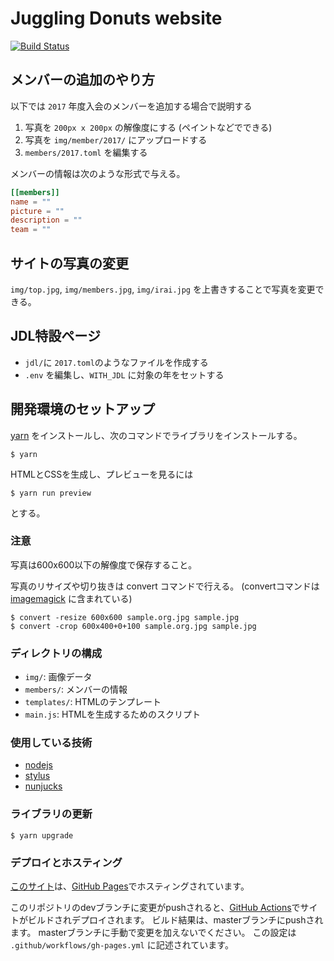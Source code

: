 # Juggling Donuts website
[![Build Status](https://github.com/jugglingdonuts/jugglingdonuts.github.io/workflows/github_pages/badge.svg)](https://github.com/JugglingDonuts/jugglingdonuts.github.io/actions)

## メンバーの追加のやり方
以下では `2017` 年度入会のメンバーを追加する場合で説明する

1. 写真を `200px x 200px` の解像度にする (ペイントなどでできる)
2. 写真を `img/member/2017/` にアップロードする
3. `members/2017.toml` を編集する

メンバーの情報は次のような形式で与える。

```toml
[[members]]
name = ""
picture = ""
description = ""
team = ""
```

## サイトの写真の変更
`img/top.jpg`, `img/members.jpg`, `img/irai.jpg` を上書きすることで写真を変更できる。

## JDL特設ページ
- `jdl/`に `2017.toml`のようなファイルを作成する
- `.env` を編集し、`WITH_JDL` に対象の年をセットする

## 開発環境のセットアップ
[yarn](https://yarnpkg.com/ja/) をインストールし、次のコマンドでライブラリをインストールする。

```
$ yarn
```

HTMLとCSSを生成し、プレビューを見るには

```
$ yarn run preview
```

とする。

### 注意
写真は600x600以下の解像度で保存すること。

写真のリサイズや切り抜きは convert コマンドで行える。 (convertコマンドは [imagemagick](https://www.imagemagick.org/script/index.php) に含まれている)

```
$ convert -resize 600x600 sample.org.jpg sample.jpg
$ convert -crop 600x400+0+100 sample.org.jpg sample.jpg
```

### ディレクトリの構成

- `img/`: 画像データ
- `members/`: メンバーの情報
- `templates/`: HTMLのテンプレート
- `main.js`: HTMLを生成するためのスクリプト

### 使用している技術

- [nodejs](https://nodejs.org/en/)
- [stylus](http://stylus-lang.com/)
- [nunjucks](https://mozilla.github.io/nunjucks/)

### ライブラリの更新

```
$ yarn upgrade
```

### デプロイとホスティング
[このサイト](https://juggling-donuts.org)は、[GitHub Pages](https://help.github.com/ja/github/working-with-github-pages/about-github-pages)でホスティングされています。

このリポジトリのdevブランチに変更がpushされると、[GitHub Actions](https://help.github.com/ja/actions/getting-started-with-github-actions/about-github-actions)でサイトがビルドされデプロイされます。
ビルド結果は、masterブランチにpushされます。
masterブランチに手動で変更を加えないでください。
この設定は `.github/workflows/gh-pages.yml` に記述されています。


